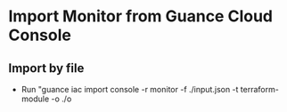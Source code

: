 # Import Monitor from Guance Cloud Console

## Import by file

* Run "guance iac import console -r monitor -f ./input.json -t terraform-module -o ./o
